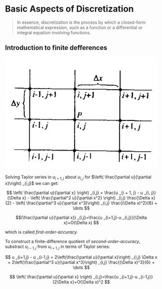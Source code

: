 # Basic Aspects of Discretization

> In essence, discretization is the process by which a closed-form mathematical expression, such as a function or a differential or integral equation involving functions.

## Introduction to finite defferences

![Taylor series about point(i,j)](image/BasicAspectsofDiscretization/1743155278026.png)

Solving Taylor series in $u _{i+1,j}$ about $u _{i,j}$ for $\left( \frac{\partial u}{\partial x}\right) _{i,j}$ we can get:

$$
\left( \frac{\partial u}{\partial x} \right) _{i,j} = \frac{u _{i + 1, j} - u _{i, j}}{\Delta x} - \left( \frac{\partial^2 u}{\partial x^2} \right) _{i,j} \frac{\Delta x}{2} - \left( \frac{\partial^3 u}{\partial x^3}\right) _{i,j} \frac{(\Delta x)^2}{6} + \dots
$$

$$(\frac{\partial u}{\partial x}) _{i,j}=\frac{u _{i+1,j}-u _{i,j}}{\Delta x}+O(\Delta x)
$$

which is called *first-order-accuracy.*

To construct a finite-difference quotient of *second-order-accuracy*, substract $u _{i-1,j}$ from $u _{i+1,j}$ in terms of Taylor series:

$$
u _{i+1,j} - u _{i-1,j} = 2\left(\frac{\partial u}{\partial x}\right) _{i,j} \Delta x + 2\left(\frac{\partial^3 u}{\partial x^3}\right) _{i,j} \frac{(\Delta x)^3}{6} + \dots
$$

$$
\left( \frac{\partial u}{\partial x} \right) _{i,j}=\frac{u _{i+1,j}-u _{i-1,j}}{2\Delta x}+O(\Delta x)^2
$$
